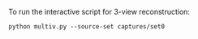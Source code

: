 To run the interactive script for 3-view reconstruction:
```
python multiv.py --source-set captures/set0
```